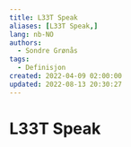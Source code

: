 ```yaml
---
title: L33T Speak
aliases: [L33T Speak,]
lang: nb-NO
authors:
  - Sondre Grønås
tags:
  - Definisjon
created: 2022-04-09 02:00:00
updated: 2022-08-13 20:30:27
---
```

# L33T Speak
